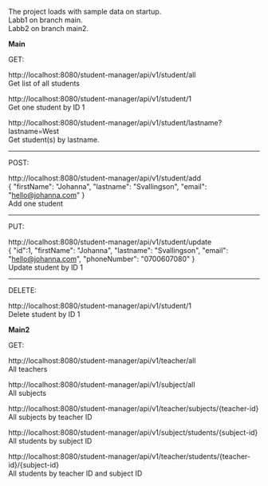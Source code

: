 The project loads with sample data on startup. <br>
Labb1 on branch main. <br>
Labb2 on branch main2. <br>

__Main__ <br>

GET:

http://localhost:8080/student-manager/api/v1/student/all<br>
Get list of all students

http://localhost:8080/student-manager/api/v1/student/1 <br>
Get one student by ID 1

http://localhost:8080/student-manager/api/v1/student/lastname?lastname=West <br>
Get student(s) by lastname.

___
POST:

http://localhost:8080/student-manager/api/v1/student/add <br>
{
	"firstName": "Johanna",
	"lastname": "Svallingson",
	"email": "hello@johanna.com"
} <br>
Add one student

___
PUT:

http://localhost:8080/student-manager/api/v1/student/update <br>
{
        "id":1,
        "firstName": "Johanna",
    	"lastname": "Svallingson",
    	"email": "hello@johanna.com",
    	"phoneNumber": "0700607080"
} 
<br>
Update student by ID 1

___
DELETE:

http://localhost:8080/student-manager/api/v1/student/1 <br>
Delete student by ID 1


 __Main2__ <br>

GET:

http://localhost:8080/student-manager/api/v1/teacher/all <br>
All teachers

http://localhost:8080/student-manager/api/v1/subject/all <br>
All subjects

http://localhost:8080/student-manager/api/v1/teacher/subjects/{teacher-id} <br>
All subjects by teacher ID

http://localhost:8080/student-manager/api/v1/subject/students/{subject-id} <br>
All students by subject ID

http://localhost:8080/student-manager/api/v1/teacher/students/{teacher-id}/{subject-id} <br>
All students by teacher ID and subject ID
